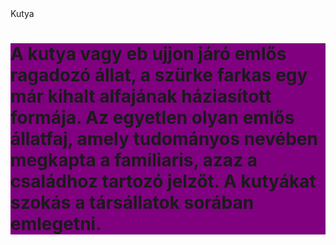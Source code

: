 <!DOCTYPE html>
<html lang="hu">
<head>
    <meta charset="UTF-8">
    <meta http-equiv="X-UA-Compatible" content="IE=edge">
    <meta name="viewport" content="width=device-width, initial-scale=1.0">
    <title>Ez vagyok én</title>
</head>
    Kutya
<body>
    <img src="https://www.google.com/imgres?imgurl=https%3A%2F%2Fw72t.wp-cache.cloud%2F1664206428%2Fpetchef.hu%2Fwp-content%2Fuploads%2F2022%2F03%2Fpetchef-kutya-dieta.jpg&imgrefurl=https%3A%2F%2Fpetchef.hu%2Fgazdiknak%2Fkutya-dieta%2F&tbnid=qUz8CKwkb1qXOM&vet=12ahUKEwiT_eGOpbf6AhXqgf0HHUyTDvQQMygCegUIARDEAQ..i&docid=pN2qtv9aXo6uvM&w=1000&h=667&q=kutya&hl=hu&ved=2ahUKEwiT_eGOpbf6AhXqgf0HHUyTDvQQMygCegUIARDEAQ" alt="">
   <h1 style="background-color:purple;">A kutya vagy eb ujjon járó emlős ragadozó állat, a szürke farkas egy már kihalt alfajának háziasított formája. Az egyetlen olyan emlős állatfaj, amely tudományos nevében megkapta a familiaris, azaz a családhoz tartozó jelzőt. A kutyákat szokás a társállatok sorában emlegetni.</h1>
</body>
</html>
